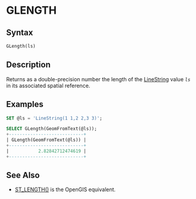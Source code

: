 # GLENGTH

## Syntax

```sql
GLength(ls)
```

## Description

Returns as a double-precision number the length of the
[LineString](/sql-statements-structure/geographic-geometric-features/geometry-constructors/linestring) value <em>`ls`</em> in its associated spatial reference.

## Examples

```sql
SET @ls = 'LineString(1 1,2 2,3 3)';

SELECT GLength(GeomFromText(@ls));
+----------------------------+
| GLength(GeomFromText(@ls)) |
+----------------------------+
|           2.82842712474619 |
+----------------------------+
```

## See Also

- [ST_LENGTH()](/sql-statements-structure/geographic-geometric-features/geometry-relations/st_length) is the OpenGIS equivalent.